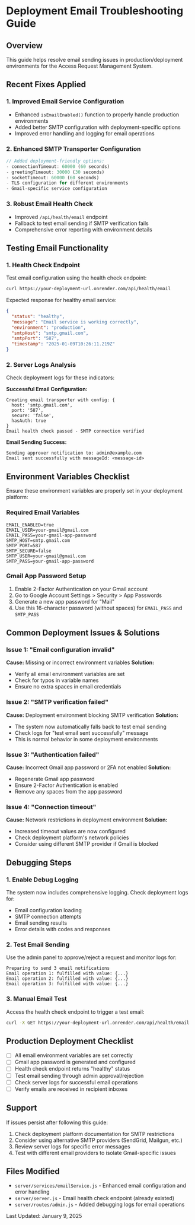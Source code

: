 # Deployment Email Troubleshooting Guide

## Overview
This guide helps resolve email sending issues in production/deployment environments for the Access Request Management System.

## Recent Fixes Applied

### 1. Improved Email Service Configuration
- Enhanced `isEmailEnabled()` function to properly handle production environments
- Added better SMTP configuration with deployment-specific options
- Improved error handling and logging for email operations

### 2. Enhanced SMTP Transporter Configuration
```javascript
// Added deployment-friendly options:
- connectionTimeout: 60000 (60 seconds)
- greetingTimeout: 30000 (30 seconds) 
- socketTimeout: 60000 (60 seconds)
- TLS configuration for different environments
- Gmail-specific service configuration
```

### 3. Robust Email Health Check
- Improved `/api/health/email` endpoint
- Fallback to test email sending if SMTP verification fails
- Comprehensive error reporting with environment details

## Testing Email Functionality

### 1. Health Check Endpoint
Test email configuration using the health check endpoint:
```bash
curl https://your-deployment-url.onrender.com/api/health/email
```

Expected response for healthy email service:
```json
{
  "status": "healthy",
  "message": "Email service is working correctly",
  "environment": "production",
  "smtpHost": "smtp.gmail.com",
  "smtpPort": "587",
  "timestamp": "2025-01-09T10:26:11.219Z"
}
```

### 2. Server Logs Analysis
Check deployment logs for these indicators:

**Successful Email Configuration:**
```
Creating email transporter with config: {
  host: 'smtp.gmail.com',
  port: '587',
  secure: 'false',
  hasAuth: true
}
Email health check passed - SMTP connection verified
```

**Email Sending Success:**
```
Sending approver notification to: admin@example.com
Email sent successfully with messageId: <message-id>
```

## Environment Variables Checklist

Ensure these environment variables are properly set in your deployment platform:

### Required Email Variables
```
EMAIL_ENABLED=true
EMAIL_USER=your-gmail@gmail.com
EMAIL_PASS=your-gmail-app-password
SMTP_HOST=smtp.gmail.com
SMTP_PORT=587
SMTP_SECURE=false
SMTP_USER=your-gmail@gmail.com
SMTP_PASS=your-gmail-app-password
```

### Gmail App Password Setup
1. Enable 2-Factor Authentication on your Gmail account
2. Go to Google Account Settings > Security > App Passwords
3. Generate a new app password for "Mail"
4. Use this 16-character password (without spaces) for `EMAIL_PASS` and `SMTP_PASS`

## Common Deployment Issues & Solutions

### Issue 1: "Email configuration invalid"
**Cause:** Missing or incorrect environment variables
**Solution:** 
- Verify all email environment variables are set
- Check for typos in variable names
- Ensure no extra spaces in email credentials

### Issue 2: "SMTP verification failed"
**Cause:** Deployment environment blocking SMTP verification
**Solution:** 
- The system now automatically falls back to test email sending
- Check logs for "test email sent successfully" message
- This is normal behavior in some deployment environments

### Issue 3: "Authentication failed"
**Cause:** Incorrect Gmail app password or 2FA not enabled
**Solution:**
- Regenerate Gmail app password
- Ensure 2-Factor Authentication is enabled
- Remove any spaces from the app password

### Issue 4: "Connection timeout"
**Cause:** Network restrictions in deployment environment
**Solution:**
- Increased timeout values are now configured
- Check deployment platform's network policies
- Consider using different SMTP provider if Gmail is blocked

## Debugging Steps

### 1. Enable Debug Logging
The system now includes comprehensive logging. Check deployment logs for:
- Email configuration loading
- SMTP connection attempts
- Email sending results
- Error details with codes and responses

### 2. Test Email Sending
Use the admin panel to approve/reject a request and monitor logs for:
```
Preparing to send 3 email notifications
Email operation 1: fulfilled with value: {...}
Email operation 2: fulfilled with value: {...}
Email operation 3: fulfilled with value: {...}
```

### 3. Manual Email Test
Access the health check endpoint to trigger a test email:
```bash
curl -X GET https://your-deployment-url.onrender.com/api/health/email
```

## Production Deployment Checklist

- [ ] All email environment variables are set correctly
- [ ] Gmail app password is generated and configured
- [ ] Health check endpoint returns "healthy" status
- [ ] Test email sending through admin approval/rejection
- [ ] Check server logs for successful email operations
- [ ] Verify emails are received in recipient inboxes

## Support

If issues persist after following this guide:
1. Check deployment platform documentation for SMTP restrictions
2. Consider using alternative SMTP providers (SendGrid, Mailgun, etc.)
3. Review server logs for specific error messages
4. Test with different email providers to isolate Gmail-specific issues

## Files Modified
- `server/services/emailService.js` - Enhanced email configuration and error handling
- `server/server.js` - Email health check endpoint (already existed)
- `server/routes/admin.js` - Added debugging logs for email operations

Last Updated: January 9, 2025